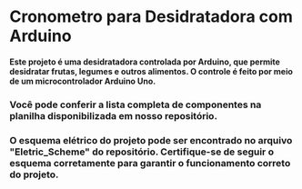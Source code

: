 # Cronometro para Desidratadora com Arduino

#### Este projeto é uma desidratadora controlada por Arduino, que permite desidratar frutas, legumes e outros alimentos. O controle é feito por meio de um microcontrolador Arduino Uno.

### Você pode conferir a lista completa de componentes na planilha disponibilizada em nosso repositório.

### O esquema elétrico do projeto pode ser encontrado no arquivo  "Eletric_Scheme" do repositório. Certifique-se de seguir o esquema corretamente para garantir o funcionamento correto do projeto.
